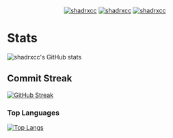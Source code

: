 

<p align="center">
  <a href="https://twitter.com/shadrxcc" target="_blank"><img src="https://img.shields.io/badge/Twitter-1DA1F2.svg?&style=for-the-badge&logo=twitter&logoColor=white" alt="shadrxcc"></a>
   <a href="https://www.linkedin.com/in/shadrach-akaade-24a375189/" target="_blank"><img src="https://img.shields.io/badge/LinkedIn-%230077B5.svg?&style=for-the-badge&logo=linkedin&logoColor=white" alt="shadrxcc"></a>
  <a href="https://www.instagram.com/shadrxcc/" target="_blank"><img src="https://img.shields.io/badge/Instagram-E4405F?style=for-the-badge&logo=instagram&logoColor=white" alt="shadrxcc"/></a>
</p>

# Stats
![shadrxcc's GitHub stats](https://github-readme-stats.vercel.app/api?username=shadrxcc&show_icons=true&theme=radical)

## Commit Streak
[![GitHub Streak](https://github-readme-streak-stats.herokuapp.com/?user=shadrxcc&theme=dark)](https://git.io/streak-stats)


### Top Languages
[![Top Langs](https://github-readme-stats.vercel.app/api/top-langs/?username=shadrxcc&langs_count=8&show_icons=true&theme=radical)](https://github.com/shadrxcc/github-readme-stats)
